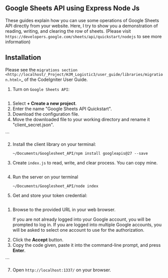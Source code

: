 <H2>Google Sheets API using Express Node Js</H2>

These guides explain how you can use some operations of Google Sheets API directly from your website. Here, I try to show you a demonstration of reading, writing, and clearing the row of sheets. (Please visit `https://developers.google.com/sheets/api/quickstart/nodejs` to see more information)


## Installation

Please see the `migrations section <http://localhost/_Project/HJM_Logistic3/user_guide/libraries/migration.html>`_
of the CodeIgniter User Guide.

1. Turn on `Google Sheets API`:

   ```
<ol>
<li>Select <strong>+ Create a new project</strong>.</li>
<li>Enter the name &quot;Google Sheets API Quickstart&quot;.</li>
<li>Download the configuration file.</li>
<li>Move the downloaded file to your working directory and rename it &quot;client_secret.json&quot;.</li>
</ol>
   ```

2. Install the client library on your terminal:

   ```
   ~/Documents/Googlesheet_API/npm install googleapis@27 --save
   ```

3. Create `index.js` to read, write, and clear process. You can copy mine.

   ```
   
   ```

5. Run the server on your terminal

   ```
   ~/Documents/Googlesheet_API/node index
   ```

6. Get and store your token credential:

   ```
<ol>
<li><p>Browse to the provided URL in your web browser.
<p>If you are not already logged into your Google account, you will be prompted to log in.  If you are logged into multiple Google accounts, you will be asked to select one account to use for the authorization.</li>
<li>Click the <strong>Accept</strong> button.</li>
<li>Copy the code given, paste it into the command-line prompt, and press <strong>Enter</strong>.</li>
</ol>
   ```

7. Open `http://localhost:1337/` on your browser.